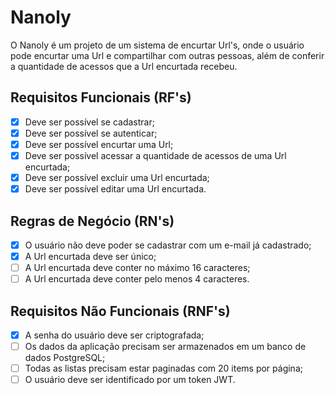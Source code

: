 # Nanoly

O Nanoly é um projeto de um sistema de encurtar Url's, onde o usuário pode encurtar uma Url e compartilhar com outras pessoas, além de conferir a quantidade de acessos que a Url encurtada recebeu.

## Requisitos Funcionais (RF's)

- [x] Deve ser possível se cadastrar;
- [x] Deve ser possível se autenticar;
- [x] Deve ser possível encurtar uma Url;
- [x] Deve ser possível acessar a quantidade de acessos de uma Url encurtada;
- [x] Deve ser possível excluir uma Url encurtada;
- [x] Deve ser possível editar uma Url encurtada.

## Regras de Negócio (RN's)

- [x] O usuário não deve poder se cadastrar com um e-mail já cadastrado;
- [x] A Url encurtada deve ser único;
- [ ] A Url encurtada deve conter no máximo 16 caracteres;
- [ ] A Url encurtada deve conter pelo menos 4 caracteres.

## Requisitos Não Funcionais (RNF's)

- [x] A senha do usuário deve ser criptografada;
- [ ] Os dados da aplicação precisam ser armazenados em um banco de dados PostgreSQL;
- [ ] Todas as listas precisam estar paginadas com 20 items por página;
- [ ] O usuário deve ser identificado por um token JWT.
